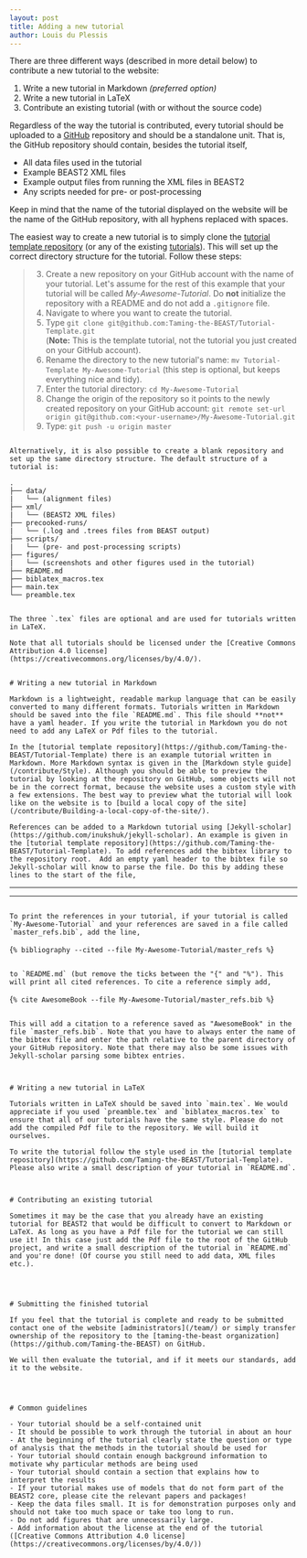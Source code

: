 ```yaml
---
layout: post
title: Adding a new tutorial
author: Louis du Plessis
---
```


There are three different ways (described in more detail below) to contribute a new tutorial to the website:

1. Write a new tutorial in Markdown *(preferred option)*
2. Write a new tutorial in LaTeX
3. Contribute an existing tutorial (with or without the source code)

Regardless of the way the tutorial is contributed, every tutorial should be uploaded to a [GitHub](http://www.github.com) repository and should be a standalone unit. That is, the GitHub repository should contain, besides the tutorial itself,

- All data files used in the tutorial
- Example BEAST2 XML files
- Example output files from running the XML files in BEAST2
- Any scripts needed for pre- or post-processing

Keep in mind that the name of the tutorial displayed on the website will be the name of the GitHub repository, with all hyphens replaced with spaces.

The easiest way to create a new tutorial is to simply clone the [tutorial template repository](https://github.com/Taming-the-BEAST/Tutorial-Template) (or any of the existing [tutorials](/tutorials/)). This will set up the correct directory structure for the tutorial. Follow these steps:

> 3. Create a new repository on your GitHub account with the name of your tutorial. Let's assume for the rest of this example that your tutorial will be called *My-Awesome-Tutorial*. Do **not** initialize the repository with a README and do not add a `.gitignore` file.
> 2. Navigate to where you want to create the tutorial.
> 1. Type `git clone git@github.com:Taming-the-BEAST/Tutorial-Template.git` <br>(**Note:** This is the template tutorial, not the tutorial you just created on your GitHub account).
> 2. Rename the directory to the new tutorial's name: `mv Tutorial-Template My-Awesome-Tutorial` (this step is optional, but keeps everything nice and tidy).
> 2. Enter the tutorial directory: `cd My-Awesome-Tutorial`
> 4. Change the origin of the repository so it points to the newly created repository on your GitHub account: `git remote set-url origin git@github.com:<your-username>/My-Awesome-Tutorial.git`
> 6. Type: `git push -u origin master`
```

Alternatively, it is also possible to create a blank repository and set up the same directory structure. The default structure of a tutorial is: 

```
	.
	├── data/
	|   └── (alignment files)
	├── xml/
	|   └── (BEAST2 XML files)
	├── precooked-runs/
	|   └── (.log and .trees files from BEAST output)
	├── scripts/
	|   └── (pre- and post-processing scripts)
	├── figures/
	|   └── (screenshots and other figures used in the tutorial)
	├── README.md
	├── biblatex_macros.tex
	├── main.tex
	└── preamble.tex

```

The three `.tex` files are optional and are used for tutorials written in LaTeX.

Note that all tutorials should be licensed under the [Creative Commons Attribution 4.0 license](https://creativecommons.org/licenses/by/4.0/). 


# Writing a new tutorial in Markdown

Markdown is a lightweight, readable markup language that can be easily converted to many different formats. Tutorials written in Markdown should be saved into the file `README.md`. This file should **not** have a yaml header. If you write the tutorial in Markdown you do not need to add any LaTeX or Pdf files to the tutorial. 

In the [tutorial template repository](https://github.com/Taming-the-BEAST/Tutorial-Template) there is an example tutorial written in Markdown. More Markdown syntax is given in the [Markdown style guide](/contribute/Style). Although you should be able to preview the tutorial by looking at the repository on GitHub, some objects will not be in the correct format, because the website uses a custom style with a few extensions. The best way to preview what the tutorial will look like on the website is to [build a local copy of the site](/contribute/Building-a-local-copy-of-the-site/). 

References can be added to a Markdown tutorial using [Jekyll-scholar](https://github.com/inukshuk/jekyll-scholar). An example is given in the [tutorial template repository](https://github.com/Taming-the-BEAST/Tutorial-Template). To add references add the bibtex library to the repository root.  Add an empty yaml header to the bibtex file so Jekyll-scholar will know to parse the file. Do this by adding these lines to the start of the file, 

```
---
---

```

To print the references in your tutorial, if your tutorial is called `My-Awesome-Tutorial` and your references are saved in a file called `master_refs.bib`, add the line, 

```
{`% bibliography --cited --file My-Awesome-Tutorial/master_refs %`}
```

to `README.md` (but remove the ticks between the "{" and "%"). This will print all cited references. To cite a reference simply add,

```
{`% cite AwesomeBook --file My-Awesome-Tutorial/master_refs.bib %`}
```

This will add a citation to a reference saved as "AwesomeBook" in the file `master_refs.bib`. Note that you have to always enter the name of the bibtex file and enter the path relative to the parent directory of your GitHub repository. Note that there may also be some issues with Jekyll-scholar parsing some bibtex entries.



# Writing a new tutorial in LaTeX

Tutorials written in LaTeX should be saved into `main.tex`. We would appreciate if you used `preamble.tex` and `biblatex_macros.tex` to ensure that all of our tutorials have the same style. Please do not add the compiled Pdf file to the repository. We will build it ourselves.

To write the tutorial follow the style used in the [tutorial template repository](https://github.com/Taming-the-BEAST/Tutorial-Template). Please also write a small description of your tutorial in `README.md`. 



# Contributing an existing tutorial

Sometimes it may be the case that you already have an existing tutorial for BEAST2 that would be difficult to convert to Markdown or LaTeX. As long as you have a Pdf file for the tutorial we can still use it! In this case just add the Pdf file to the root of the GitHub project, and write a small description of the tutorial in `README.md` and you're done! (Of course you still need to add data, XML files etc.). 




# Submitting the finished tutorial

If you feel that the tutorial is complete and ready to be submitted contact one of the website [administrators](/team/) or simply transfer ownership of the repository to the [taming-the-beast organization](https://github.com/Taming-the-BEAST) on GitHub. 

We will then evaluate the tutorial, and if it meets our standards, add it to the website.




# Common guidelines

- Your tutorial should be a self-contained unit
- It should be possible to work through the tutorial in about an hour
- At the beginning of the tutorial clearly state the question or type of analysis that the methods in the tutorial should be used for
- Your tutorial should contain enough background information to motivate why particular methods are being used
- Your tutorial should contain a section that explains how to interpret the results
- If your tutorial makes use of models that do not form part of the BEAST2 core, please cite the relevant papers and packages!
- Keep the data files small. It is for demonstration purposes only and should not take too much space or take too long to run. 
- Do not add figures that are unnecessarily large.
- Add information about the license at the end of the tutorial ([Creative Commons Attribution 4.0 license](https://creativecommons.org/licenses/by/4.0/))



